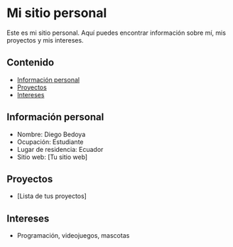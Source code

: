 # Mi sitio personal
Este es mi sitio personal. Aquí puedes encontrar información sobre mí, mis
proyectos y mis intereses.
## Contenido
* [Información personal](#información-personal)
* [Proyectos](#proyectos)
* [Intereses](#intereses)
## Información personal
* Nombre: Diego Bedoya
* Ocupación: Estudiante
* Lugar de residencia: Ecuador
* Sitio web: [Tu sitio web]
## Proyectos
* [Lista de tus proyectos]
## Intereses
* Programación, videojuegos, mascotas
